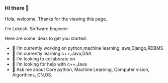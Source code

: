 ### Hi there 👋

Hola, welcome, Thanks for the viewing this page,

I'm Lokesh. Software Engineer

Here are some ideas to get you started:

- 🔭 I’m currently working on python,machine learning, aws,Django,RDBMS
- 🌱 I’m currently learning c++,Java,DSA
- 👯 I’m looking to collaborate on 
- 🤔 I’m looking for help with c++,Java
- 💬 Ask me about Core python, Machine Learning, Computer vision, Algorthims, CN,OS.
